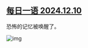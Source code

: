 <!--1733861510000-->
[每日一语 2024.12.10](https://chinadigitaltimes.net/chinese/713834.html)
------

<p>恐怖的记忆被唤醒了。</p><p><img decoding="async" src="https://chinadigitaltimes.net/chinese/files/2024/12/2024.12.10.png" alt="img"></p><div class="addtoany_share_save_container addtoany_content addtoany_content_bottom"><div class="a2a_kit a2a_kit_size_32 addtoany_list" data-a2a-url="https://chinadigitaltimes.net/chinese/713834.html" data-a2a-title="每日一语 2024.12.10"><a class="a2a_button_facebook" href="https://www.addtoany.com/add_to/facebook?linkurl=https%3A%2F%2Fchinadigitaltimes.net%2Fchinese%2F713834.html&amp;linkname=%E6%AF%8F%E6%97%A5%E4%B8%80%E8%AF%AD%202024.12.10" title="Facebook" rel="nofollow noopener" target="_blank"></a><a class="a2a_button_twitter" href="https://www.addtoany.com/add_to/twitter?linkurl=https%3A%2F%2Fchinadigitaltimes.net%2Fchinese%2F713834.html&amp;linkname=%E6%AF%8F%E6%97%A5%E4%B8%80%E8%AF%AD%202024.12.10" title="Twitter" rel="nofollow noopener" target="_blank"></a><a class="a2a_button_telegram" href="https://www.addtoany.com/add_to/telegram?linkurl=https%3A%2F%2Fchinadigitaltimes.net%2Fchinese%2F713834.html&amp;linkname=%E6%AF%8F%E6%97%A5%E4%B8%80%E8%AF%AD%202024.12.10" title="Telegram" rel="nofollow noopener" target="_blank"></a><a class="a2a_button_reddit" href="https://www.addtoany.com/add_to/reddit?linkurl=https%3A%2F%2Fchinadigitaltimes.net%2Fchinese%2F713834.html&amp;linkname=%E6%AF%8F%E6%97%A5%E4%B8%80%E8%AF%AD%202024.12.10" title="Reddit" rel="nofollow noopener" target="_blank"></a><a class="a2a_button_whatsapp" href="https://www.addtoany.com/add_to/whatsapp?linkurl=https%3A%2F%2Fchinadigitaltimes.net%2Fchinese%2F713834.html&amp;linkname=%E6%AF%8F%E6%97%A5%E4%B8%80%E8%AF%AD%202024.12.10" title="WhatsApp" rel="nofollow noopener" target="_blank"></a><a class="a2a_button_email" href="https://www.addtoany.com/add_to/email?linkurl=https%3A%2F%2Fchinadigitaltimes.net%2Fchinese%2F713834.html&amp;linkname=%E6%AF%8F%E6%97%A5%E4%B8%80%E8%AF%AD%202024.12.10" title="Email" rel="nofollow noopener" target="_blank"></a><a class="a2a_button_copy_link" href="https://www.addtoany.com/add_to/copy_link?linkurl=https%3A%2F%2Fchinadigitaltimes.net%2Fchinese%2F713834.html&amp;linkname=%E6%AF%8F%E6%97%A5%E4%B8%80%E8%AF%AD%202024.12.10" title="Copy Link" rel="nofollow noopener" target="_blank"></a><a class="a2a_dd addtoany_share_save addtoany_share" href="https://www.addtoany.com/share"></a></div></div>
